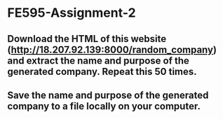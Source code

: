 # FE595-Assignment-2
## Download the HTML of this website (http://18.207.92.139:8000/random_company) and extract the name and purpose of the generated company. Repeat this 50 times.
## Save the name and purpose of the generated company to a file locally on your computer.
